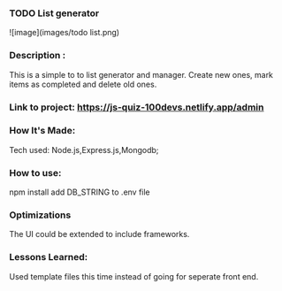 ### TODO List generator

![image](images/todo list.png)


### Description :
This is a simple to to list generator and manager. Create new ones, mark items as completed and delete old ones.

### Link to project: https://js-quiz-100devs.netlify.app/admin

### How It's Made:
Tech used: Node.js,Express.js,Mongodb;

### How to use: 
npm install
add DB_STRING to .env file

### Optimizations
The UI could be extended to include frameworks.



### Lessons Learned:
Used template files this time instead of going for seperate front end.

